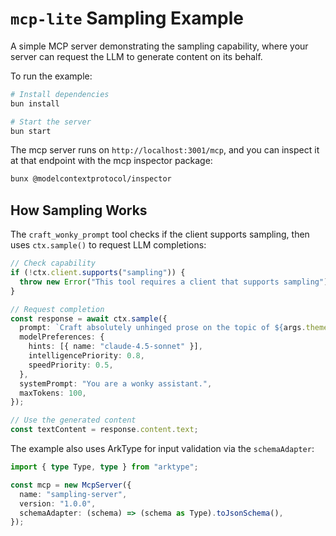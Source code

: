 # `mcp-lite` Sampling Example

A simple MCP server demonstrating the sampling capability, where your server can request the LLM to generate content on its behalf.

To run the example:

```bash
# Install dependencies
bun install

# Start the server
bun start
```

The mcp server runs on `http://localhost:3001/mcp`, and you can inspect it at that endpoint with the mcp inspector package:

```bash
bunx @modelcontextprotocol/inspector
```

## How Sampling Works

The `craft_wonky_prompt` tool checks if the client supports sampling, then uses `ctx.sample()` to request LLM completions:

```typescript
// Check capability
if (!ctx.client.supports("sampling")) {
  throw new Error("This tool requires a client that supports sampling");
}

// Request completion
const response = await ctx.sample({
  prompt: `Craft absolutely unhinged prose on the topic of ${args.theme}`,
  modelPreferences: {
    hints: [{ name: "claude-4.5-sonnet" }],
    intelligencePriority: 0.8,
    speedPriority: 0.5,
  },
  systemPrompt: "You are a wonky assistant.",
  maxTokens: 100,
});

// Use the generated content
const textContent = response.content.text;
```

The example also uses ArkType for input validation via the `schemaAdapter`:

```typescript
import { type Type, type } from "arktype";

const mcp = new McpServer({
  name: "sampling-server",
  version: "1.0.0",
  schemaAdapter: (schema) => (schema as Type).toJsonSchema(),
});
```
